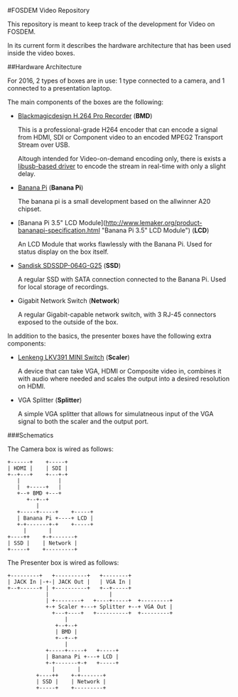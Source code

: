 #FOSDEM Video Repository

This repository is meant to keep track of the development for Video on FOSDEM.

In its current form it describes the hardware architecture that has been used inside the video boxes.

##Hardware Architecture

For 2016, 2 types of boxes are in use: 1 type connected to a camera, and 1 connected to a presentation laptop. 

The main components of the boxes are the following:

* [Blackmagicdesign H.264 Pro Recorder](https://www.blackmagicdesign.com/nl/products/h264prorecorder "H.264 Pro Recorder") (__BMD__)

  This is a professional-grade H264 encoder that can encode a signal from HDMI, SDI or Component video to an encoded MPEG2 Transport Stream over USB.

  Altough intended for Video-on-demand encoding only, there is exists a [libusb-based driver](https://github.com/fabled/bmd-tools "BMD-Tools") to encode the stream in real-time with only a slight delay.

* [Banana Pi](http://www.lemaker.org/product-bananapi-specification.html "Banana Pi") (__Banana Pi__)

  The banana pi is a small development based on the allwinner A20 chipset.

* [Banana Pi 3.5" LCD Module](http://www.lemaker.org/product-bananapi-specification.html "Banana Pi 3.5" LCD Module") (__LCD__)

  An LCD Module that works flawlessly with the Banana Pi. Used for status display on the box itself.

* [Sandisk SDSSDP-064G-G25](http://kb.sandisk.com/app/answers/detail/a_id/17225 "Sandisk SSD") (__SSD__)

  A regular SSD with SATA connection connected to the Banana Pi. Used for local storage of recordings.

* Gigabit Network Switch (__Network__)

  A regular Gigabit-capable network switch, with 3 RJ-45 connectors exposed to the outside of the box.

In addition to the basics, the presenter boxes have the following extra components:
  
* [Lenkeng LKV391 MINI Switch](http://www.lenkeng.net/home/Index/detail/id/105 "Lenkeng Scaler") (__Scaler__)

  A device that can take VGA, HDMI or Composite video in, combines it with audio where needed and scales the output into a desired resolution on HDMI.

* VGA Splitter (__Splitter__)

  A simple VGA splitter that allows for simulatneous input of the VGA signal to both the scaler and the output port.

###Schematics

The Camera box is wired as follows:

    +------+    +-----+
    | HDMI |    | SDI |
    +--+---+    +---+-+
       |            |
       |  +-----+   |
       +--+ BMD +---+
          +--+--+
             |
       +-----+-----+    +-----+
       | Banana Pi +----+ LCD |
       +-+-------+-+    +-----+
         |       |
    +----++    +-+-------+
    | SSD |    | Network |
    +-----+    +---------+

The Presenter box is wired as follows:

    +---------+   +----------+   +--------+
    | JACK In |-+-| JACK Out |   | VGA In |
    +--+------+ | +----------+   +--+-----+
                |                   |
                | +--------+   +----+-----+  +---------+
                +-+ Scaler +---+ Splitter +--+ VGA Out |
                  +---+----+   +----------+  +---------+
                      |
                   +--+--+
                   | BMD |
                   +--+--+
                      |
                +-----+-----+   +-----+
                | Banana Pi +---+ LCD |
                +-+-------+-+   +-----+
                  |       |
             +----++    +-+-------+
             | SSD |    | Network |
             +-----+    +---------+
